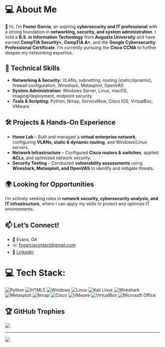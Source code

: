 <h1>💻 About Me</h1>

<p>👋 Hi, I’m <strong>Foster Garcia</strong>, an aspiring <strong>cybersecurity and IT professional</strong> with a strong foundation in <strong>networking, security, and system administration</strong>. I hold a <strong>B.S. in Information Technology</strong> from <strong>Augusta University</strong> and have earned <strong>CompTIA Security+</strong>, <strong>CompTIA A+</strong>, and the <strong>Google Cybersecurity Professional Certificate</strong>. I’m currently pursuing the <strong>Cisco CCNA</strong> to further deepen my networking expertise.</p>

<h2>🔧 Technical Skills</h2>
<ul>
    <li><strong>Networking & Security:</strong> VLANs, subnetting, routing (static/dynamic), firewall configuration, Wireshark, Metasploit, OpenVAS</li>
    <li><strong>System Administration:</strong> Windows Server, Linux, macOS, imaging/deployment, endpoint security</li>
    <li><strong>Tools & Scripting:</strong> Python, Nmap, ServiceNow, Cisco IOS, VirtualBox, VMware</li>
</ul>

<h2>🛠️ Projects & Hands-On Experience</h2>
<ul>
    <li><strong>Home Lab</strong> – Built and managed a <strong>virtual enterprise network</strong>, configuring <strong>VLANs, static & dynamic routing</strong>, and Windows/Linux servers.</li>
    <li><strong>Network Infrastructure</strong> – Configured <strong>Cisco routers & switches</strong>, applied <strong>ACLs</strong>, and optimized network security.</li>
    <li><strong>Security Testing</strong> – Conducted <strong>vulnerability assessments</strong> using <strong>Wireshark, Metasploit, and OpenVAS</strong> to identify and mitigate threats.</li>
</ul>

<h2>🌍 Looking for Opportunities</h2>
<p>I’m actively seeking roles in <strong>network security, cybersecurity analysis, and IT infrastructure</strong>, where I can apply my skills to protect and optimize IT environments.</p>

<h2>📫 Let’s Connect!</h2>
<ul>
    <li>📍 Evans, GA</li>
    <li>✉️ <a href="mailto:fogarciacontact@gmail.com">fogarciacontact@gmail.com</a></li>
    <li>🔗 <a href="https://www.linkedin.com/in/foster-garcia" target="_blank">LinkedIn</a></li>
</ul>

# 💻 Tech Stack:

![Python](https://img.shields.io/badge/python-3670A0?style=for-the-badge&logo=python&logoColor=ffdd54)
![HTML5](https://img.shields.io/badge/html5-%23E34F26.svg?style=for-the-badge&logo=html5&logoColor=white)
![Windows](https://img.shields.io/badge/windows-%230078D6.svg?style=for-the-badge&logo=windows&logoColor=white)
![Linux](https://img.shields.io/badge/linux-%23FCC624.svg?style=for-the-badge&logo=linux&logoColor=black)
![Kali Linux](https://img.shields.io/badge/Kali_Linux-557C94?style=for-the-badge&logo=kali-linux&logoColor=white)
![Wireshark](https://img.shields.io/badge/Wireshark-%231675A8.svg?style=for-the-badge&logo=wireshark&logoColor=white)
![Metasploit](https://img.shields.io/badge/Metasploit-%2300AEEF.svg?style=for-the-badge&logo=metasploit&logoColor=white)
![Nmap](https://img.shields.io/badge/Nmap-%23008080.svg?style=for-the-badge&logo=nmap&logoColor=white)
![Cisco](https://img.shields.io/badge/Cisco-%23004997.svg?style=for-the-badge&logo=cisco&logoColor=white)
![VMware](https://img.shields.io/badge/VMware-%23607070.svg?style=for-the-badge&logo=vmware&logoColor=white)
![VirtualBox](https://img.shields.io/badge/VirtualBox-183A61?style=for-the-badge&logo=virtualbox&logoColor=white)
![Microsoft Office](https://img.shields.io/badge/Microsoft_Office-D83B01?style=for-the-badge&logo=microsoft-office&logoColor=white)


## 🏆 GitHub Trophies
![](https://github-profile-trophy.vercel.app/?username=fogarcia&theme=onedark&no-frame=true&no-bg=false&margin-w=4)

---
[![](https://visitcount.itsvg.in/api?id=fogarcia&icon=2&color=1)](https://visitcount.itsvg.in)

<!-- Proudly created with GPRM ( https://gprm.itsvg.in ) -->
